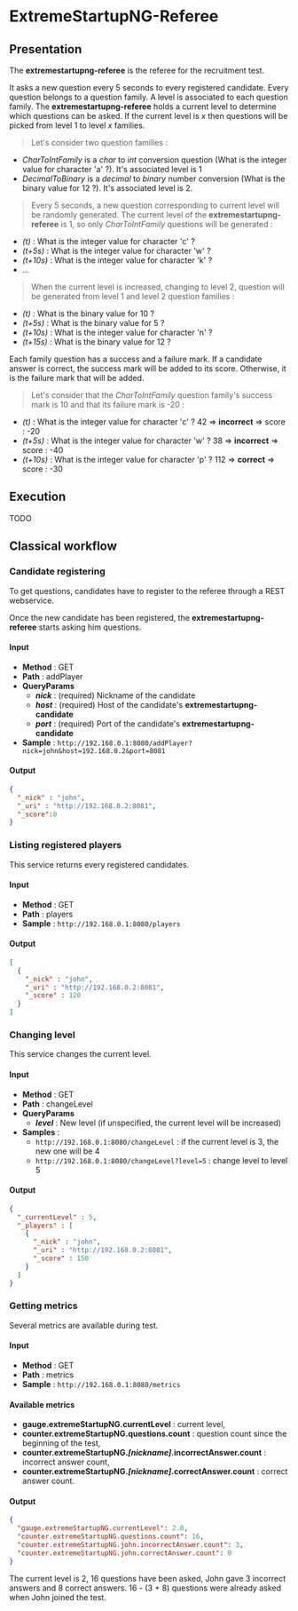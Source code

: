 # ExtremeStartupNG-Referee

## Presentation

The **extremestartupng-referee** is the referee for the recruitment test.

It asks a new question every 5 seconds to every registered candidate. Every question belongs to a question family. A level is associated to each question family. The **extremestartupng-referee** holds a current level to determine which questions can be asked. If the current level is _x_ then questions will be picked from level 1 to level _x_ families.

> Let's consider two question families :
- _CharToIntFamily_ is a _char_ to _int_ conversion question (What is the integer value for character 'a' ?). It's associated level is 1
- _DecimalToBinary_ is a _decimal_ to _binary_ number conversion (What is the binary value for 12 ?). It's associated level is 2.

>Every 5 seconds, a new question corresponding to current level will be randomly generated. The current level of the **extremestartupng-referee** is 1, so only _CharToIntFamily_ questions will be generated :
- _(t)_ : What is the integer value for character 'c' ?
- _(t+5s)_ : What is the integer value for character 'w' ?
- _(t+10s)_ : What is the integer value for character 'k' ?
- ...

> When the current level is increased, changing to level 2, question will be generated from level 1 and level 2 question families :
- _(t)_ : What is the binary value for 10 ?
- _(t+5s)_ : What is the binary value for 5 ?
- _(t+10s)_ : What is the integer value for character 'n' ?
- _(t+15s)_ : What is the binary value for 12 ?

Each family question has a success and a failure mark. If a candidate answer is correct, the success mark will be added to its score. Otherwise, it is the failure mark that will be added.

> Let's consider that the _CharToIntFamily_ question family's success mark is 10 and that its failure mark is -20 :
- _(t)_ : What is the integer value for character 'c' ? 42 => **incorrect** => score : -20
- _(t+5s)_ : What is the integer value for character 'w' ? 38 => **incorrect** => score : -40
- _(t+10s)_ : What is the integer value for character 'p' ? 112 => **correct** => score : -30

## Execution

TODO

## Classical workflow

### Candidate registering

To get questions, candidates have to register to the referee through a REST webservice.

Once the new candidate has been registered, the **extremestartupng-referee** starts asking him questions.

#### Input

* **Method** : GET
* **Path** : addPlayer
* **QueryParams**
  * **_nick_** : (required) Nickname of the candidate
  * **_host_** : (required) Host of the candidate's **extremestartupng-candidate**
  * **_port_** : (required) Port of the candidate's **extremestartupng-candidate**
* **Sample** : `http://192.168.0.1:8080/addPlayer?nick=john&host=192.168.0.2&port=8081`

#### Output

```json
{
  "_nick" : "john",
  "_uri" : "http://192.168.0.2:8081",
  "_score":0
}
```
### Listing registered players

This service returns every registered candidates.

#### Input

* **Method** : GET
* **Path** : players
* **Sample** : `http://192.168.0.1:8080/players`

#### Output

```json
[ 
  {
    "_nick" : "john",
    "_uri" : "http://192.168.0.2:8081",
    "_score" : 120
  }
]
```

### Changing level

This service changes the current level.

#### Input

* **Method** : GET
* **Path** : changeLevel
* **QueryParams**
  * **_level_** : New level (if unspecified, the current level will be increased)
* **Samples** :
  * `http://192.168.0.1:8080/changeLevel` : if the current level is 3, the new one will be 4
  * `http://192.168.0.1:8080/changeLevel?level=5` : change level to level 5 

#### Output

```json
{
  "_currentLevel" : 5,
  "_players" : [
    {
      "_nick" : "john",
      "_uri" : "http://192.168.0.2:8081",
      "_score" : 150
    }
  ]
}
```

### Getting metrics

Several metrics are available during test.

#### Input

* **Method** : GET
* **Path** : metrics
* **Sample** : `http://192.168.0.1:8080/metrics`

#### Available metrics

* **gauge.extremeStartupNG.currentLevel** : current level,
* **counter.extremeStartupNG.questions.count** : question count since the beginning of the test,
* **counter.extremeStartupNG._[nickname]_.incorrectAnswer.count** : incorrect answer count,
* **counter.extremeStartupNG._[nickname]_.correctAnswer.count** : correct answer count.


#### Output


```json
{
  "gauge.extremeStartupNG.currentLevel": 2.0,
  "counter.extremeStartupNG.questions.count": 16,
  "counter.extremeStartupNG.john.incorrectAnswer.count": 3,
  "counter.extremeStartupNG.john.correctAnswer.count": 8
}
```
The current level is 2, 16 questions have been asked, John gave 3 incorrect answers and 8 correct answers. 16 - (3 + 8) questions were already asked when John joined the test.

